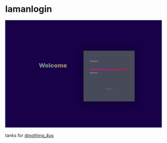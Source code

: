 # lamanlogin

![](https://github.com/asyraf62/lamanlogin/blob/7c3e33fca5a6fa0d3e15b94da9acfcc7a9fcbdff/IMG_20221212_130308.jpg)

tanks for 
[@nothing_4us](https://instagram.com/nothing_4us?igshid=YmMyMTA2M2Y=)
